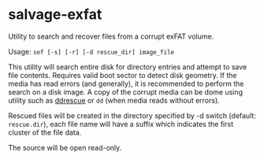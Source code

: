 # salvage-exfat
Utility to search and recover files from a corrupt exFAT volume.

Usage:
`sef [-s] [-r] [-d rescue_dir] image_file`

This utility will search entire disk for directory entries and attempt to save file contents. Requires valid boot sector to detect disk geometry. If the media has read errors (and generally), it is recommended to perform the search on a disk image. A copy of the corrupt media can be dome using utility such as [ddrescue](https://www.gnu.org/software/ddrescue/) or `dd` (when media reads without errors).

Rescued files will be created in the directory specified by -d switch (default: `rescue.dir`), each file name will have a suffix which indicates the first cluster of the file data.

The source will be open read-only.
